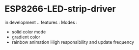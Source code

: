 # ESP8266-LED-strip-driver
 in development ..
  features :
   Modes :
   * solid color mode 
   * gradient color 
   * rainbow animation 
 High responsibility and update frequency
